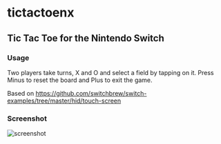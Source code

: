 # tictactoenx
## Tic Tac Toe for the Nintendo Switch

### Usage
Two players take turns, X and O and select a field by tapping on it. Press Minus to reset the board and Plus to exit the game.


Based on https://github.com/switchbrew/switch-examples/tree/master/hid/touch-screen

### Screenshot
![screenshot](https://i.imgur.com/gfkIHKa.png)
